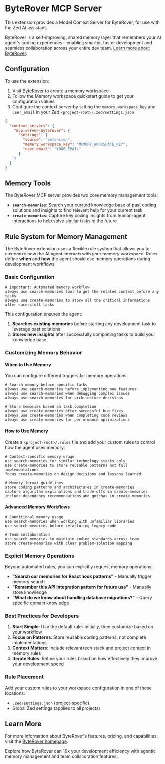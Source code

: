 # ByteRover MCP Server

This extension provides a Model Context Server for ByteRover, for use with the Zed AI assistant.

ByteRover is a self-improving, shared memory layer that remembers your AI agent's coding experiences—enabling smarter, faster development and seamless collaboration across your entire dev team. [Learn more about ByteRover](https://www.byterover.dev/?source=zed).

## Configuration

To use the extension:

1. Visit [ByteRover](https://www.byterover.dev/?source=zed) to create a memory workspace
2. Follow the Memory workspace quickstart guide to get your configuration values
3. Configure the context server by setting the `memory_workspace_key` and `user_email` in your Zed `<project-root>/.zed/settings.json`

```json
{
  "context_servers": {
    "mcp-server-byterover": {
      "settings": {
        "source": "extension",
        "memory_workspace_key": "MEMORY_WORKSPACE_KEY",
        "user_email": "YOUR_EMAIL"
      }
    }
  }
}
```

## Memory Tools

The ByteRover MCP server provides two core memory management tools:

- **`search-memories`**: Search your curated knowledge base of past coding solutions and insights to find relevant help for your current task
- **`create-memories`**: Capture key coding insights from human-agent interactions to help solve similar tasks in the future

## Rule System for Memory Management

The ByteRover extension uses a flexible rule system that allows you to customize how the AI agent interacts with your memory workspace. Rules define **when** and **how** the agent should use memory operations during development workflows.

### Basic Configuration


```text
# Important: Automated memory workflow
always use search-memories tool to get the related context before any tasks
always use create-memories to store all the critical informations after sucessfull tasks
```

This configuration ensures the agent:
1. **Searches existing memories** before starting any development task to leverage past solutions
2. **Stores new insights** after successfully completing tasks to build your knowledge base

### Customizing Memory Behavior

#### When to Use Memory

You can configure different triggers for memory operations:

```text
# Search memory before specific tasks
always use search-memories before implementing new features
always use search-memories when debugging complex issues
always use search-memories for architecture decisions

# Store memories based on task completion
always use create-memories after successful bug fixes
always use create-memories when completing code reviews
always use create-memories for performance optimizations
```

#### How to Use Memory

Create a `<project-root>/.rules` file and add your custom rules to control how the agent uses memory:

```text
# Context-specific memory usage
use search-memories for similar technology stacks only
use create-memories to store reusable patterns not full implementations
focus create-memories on design decisions and lessons learned

# Memory format guidelines
store coding patterns and architectures in create-memories
capture algorithm explanations and trade-offs in create-memories
include dependency recommendations and gotchas in create-memories
```

#### Advanced Memory Workflows

```text
# Conditional memory usage
use search-memories when working with unfamiliar libraries
use search-memories before refactoring legacy code

# Team collaboration
use search-memories to maintain coding standards across team
store create-memories with clear problem-solution mapping
```

### Explicit Memory Operations

Beyond automated rules, you can explicitly request memory operations:

- **"Search our memories for React hook patterns"** - Manually trigger memory search
- **"Remember this API integration pattern for future use"** - Manually store knowledge
- **"What do we know about handling database migrations?"** - Query specific domain knowledge

### Best Practices for Developers

1. **Start Simple**: Use the default rules initially, then customize based on your workflow
2. **Focus on Patterns**: Store reusable coding patterns, not complete implementations
3. **Context Matters**: Include relevant tech stack and project context in memory rules
4. **Iterate Rules**: Refine your rules based on how effectively they improve your development speed

### Rule Placement

Add your custom rules to your workspace configuration in one of these locations:
- `.zed/settings.json` (project-specific)
- Global Zed settings (applies to all projects)

## Learn More

For more information about ByteRover's features, pricing, and capabilities, visit the [ByteRover homepage](https://www.byterover.dev/?source=zed).

Explore how ByteRover can 10x your development efficiency with agentic memory management and team collaboration features.
